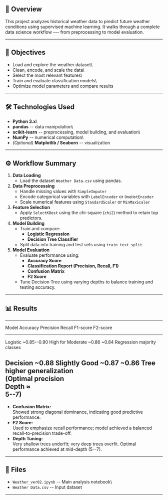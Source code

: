 ## 📘 Overview

This project analyzes historical weather data to predict future weather
conditions using supervised machine learning. It walks through a
complete data science workflow --- from preprocessing to model
evaluation.

------------------------------------------------------------------------

## 🧩 Objectives

-   Load and explore the weather dataset\
-   Clean, encode, and scale the data\
-   Select the most relevant features\
-   Train and evaluate classification models\
-   Optimize model parameters and compare results

------------------------------------------------------------------------

## 🛠️ Technologies Used

-   **Python 3.x**\
-   **pandas** -- data manipulation\
-   **scikit-learn** -- preprocessing, model building, and evaluation\
-   **NumPy** -- numerical computation\
-   *(Optional)* **Matplotlib / Seaborn** -- visualization

------------------------------------------------------------------------

## ⚙️ Workflow Summary

1.  **Data Loading**
    -   Load the dataset `Weather Data.csv` using pandas.
2.  **Data Preprocessing**
    -   Handle missing values with `SimpleImputer`
    -   Encode categorical variables with `LabelEncoder` or
        `OneHotEncoder`
    -   Scale numerical features using `StandardScaler` or
        `MinMaxScaler`
3.  **Feature Selection**
    -   Apply `SelectKBest` using the chi-square (`chi2`) method to
        retain top predictors.
4.  **Model Building**
    -   Train and compare:
        -   **Logistic Regression**
        -   **Decision Tree Classifier**
    -   Split data into training and test sets using `train_test_split`.
5.  **Model Evaluation**
    -   Evaluate performance using:
        -   **Accuracy Score**
        -   **Classification Report (Precision, Recall, F1)**
        -   **Confusion Matrix**
        -   **F2 Score**
    -   Tune Decision Tree using varying depths to balance training and
        testing accuracy.

------------------------------------------------------------------------

## 📊 Results

  ------------------------------------------------------------------------------------
  Model        Accuracy       Precision     Recall           F1-score     F2-score
  ------------ -------------- ------------- ---------------- ------------ ------------
  Logistic     \~0.85--0.90   High for      Moderate         \~0.86       \~0.84
  Regression                  majority                                    
                              classes                                     

  Decision     \~0.88         Slightly      Good             \~0.87       \~0.86
  Tree                        higher        generalization                
  (Optimal                    precision                                   
  Depth ≈                                                                 
  5--7)                                                                   
  ------------------------------------------------------------------------------------

-   **Confusion Matrix:**\
    Showed strong diagonal dominance, indicating good predictive
    performance.
-   **F2 Score:**\
    Used to emphasize recall performance; model achieved a balanced
    recall-to-precision trade-off.
-   **Depth Tuning:**\
    Very shallow trees underfit; very deep trees overfit. Optimal
    performance achieved at mid-depth (5--7).

------------------------------------------------------------------------

## 📁 Files

-   `Weather_ver02.ipynb` -- Main analysis notebook\
-   `Weather Data.csv` -- Input dataset

------------------------------------------------------------------------

